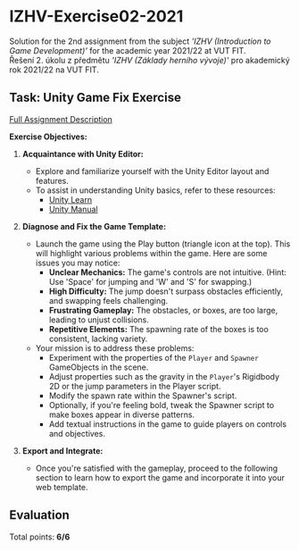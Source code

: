 # IZHV-Exercise02-2021

Solution for the 2nd assignment from the subject _'IZHV (Introduction to Game Development)'_ for the academic year 2021/22 at VUT FIT. \
Řešení 2. úkolu z předmětu _'IZHV (Základy herního vývoje)'_ pro akademický rok 2021/22 na VUT FIT.

## Task: Unity Game Fix Exercise

[Full Assignment Description](http://cphoto.fit.vutbr.cz/ludo/courses/izhv/exercises/e2/)

**Exercise Objectives:**

1. **Acquaintance with Unity Editor:**

   - Explore and familiarize yourself with the Unity Editor layout and features.
   - To assist in understanding Unity basics, refer to these resources:
     - [Unity Learn](https://learn.unity.com/)
     - [Unity Manual](https://docs.unity3d.com/Manual/index.html)

2. **Diagnose and Fix the Game Template:**

   - Launch the game using the Play button (triangle icon at the top). This will highlight various problems within the game. Here are some issues you may notice:
     - **Unclear Mechanics:** The game's controls are not intuitive. (Hint: Use 'Space' for jumping and 'W' and 'S' for swapping.)
     - **High Difficulty:** The jump doesn't surpass obstacles efficiently, and swapping feels challenging.
     - **Frustrating Gameplay:** The obstacles, or boxes, are too large, leading to unjust collisions.
     - **Repetitive Elements:** The spawning rate of the boxes is too consistent, lacking variety.
   - Your mission is to address these problems:
     - Experiment with the properties of the `Player` and `Spawner` GameObjects in the scene.
     - Adjust properties such as the gravity in the `Player`'s Rigidbody 2D or the jump parameters in the Player script.
     - Modify the spawn rate within the Spawner's script.
     - Optionally, if you're feeling bold, tweak the Spawner script to make boxes appear in diverse patterns.
     - Add textual instructions in the game to guide players on controls and objectives.

3. **Export and Integrate:**
   - Once you're satisfied with the gameplay, proceed to the following section to learn how to export the game and incorporate it into your web template.

## Evaluation

Total points: **6/6**
